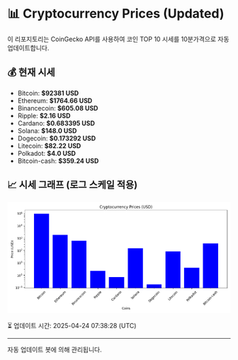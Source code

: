 
# 📊 Cryptocurrency Prices (Updated)

이 리포지토리는 CoinGecko API를 사용하여 코인 TOP 10 시세를 10분가격으로 자동 업데이트합니다.

## 💰 현재 시세
- Bitcoin: **$92381 USD**
- Ethereum: **$1764.66 USD**
- Binancecoin: **$605.08 USD**
- Ripple: **$2.16 USD**
- Cardano: **$0.683395 USD**
- Solana: **$148.0 USD**
- Dogecoin: **$0.173292 USD**
- Litecoin: **$82.22 USD**
- Polkadot: **$4.0 USD**
- Bitcoin-cash: **$359.24 USD**

## 📈 시세 그래프 (로그 스케일 적용)
![Crypto Prices](crypto_prices.png)

⏳ 업데이트 시간: 2025-04-24 07:38:28 (UTC)

---
자동 업데이트 봇에 의해 관리됩니다.
